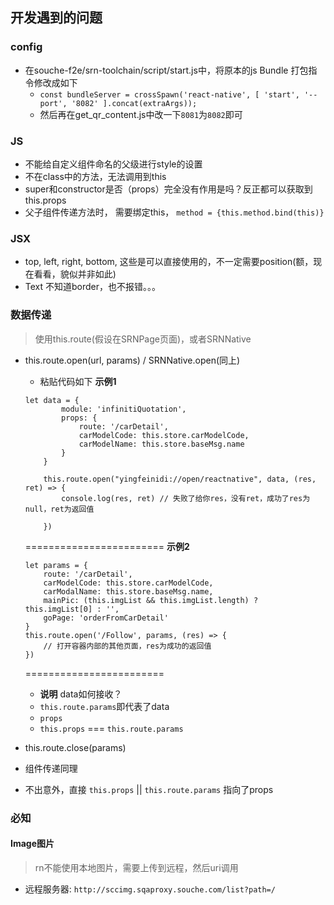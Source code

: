 ## 开发遇到的问题


### config

- 在souche-f2e/srn-toolchain/script/start.js中，将原本的js Bundle 打包指令修改成如下
    - `const bundleServer = crossSpawn('react-native', [ 'start', '--port', '8082' ].concat(extraArgs));`
    - 然后再在get_qr_content.js中改一下`8081`为`8082`即可

### JS

- 不能给自定义组件命名的父级进行style的设置
- 不在class中的方法，无法调用到this
- super和constructor是否（props）完全没有作用是吗？反正都可以获取到this.props
- 父子组件传递方法时， 需要绑定this， `method = {this.method.bind(this)}`

### JSX

- top, left, right, bottom, 这些是可以直接使用的，不一定需要position(额，现在看看，貌似并非如此)
- Text 不知道border，也不报错。。。

### 数据传递

> 使用this.route(假设在SRNPage页面)，或者SRNNative

- this.route.open(url, params) / SRNNative.open(同上)
    - 粘贴代码如下
    **示例1**
    ```
    let data = {
            module: 'infinitiQuotation',
            props: {
                route: '/carDetail',
                carModelCode: this.store.carModelCode,
                carModelName: this.store.baseMsg.name
            }
        }

        this.route.open("yingfeinidi://open/reactnative", data, (res, ret) => {
            console.log(res, ret) // 失败了给你res，没有ret，成功了res为null，ret为返回值
            
        })
    ```
    ========================
    **示例2**
    ```
    let params = {
        route: '/carDetail',
        carModelCode: this.store.carModelCode,
        carModalName: this.store.baseMsg.name,
        mainPic: (this.imgList && this.imgList.length) ? this.imgList[0] : '',
        goPage: 'orderFromCarDetail'
    }
    this.route.open('/Follow', params, (res) => {
        // 打开容器内部的其他页面，res为成功的返回值
    })
    ```
    ========================
    - **说明** data如何接收？
    - `this.route.params`即代表了data
    - `props`
    - `this.props` === `this.route.params`

- this.route.close(params)

- 组件传递同理

- 不出意外，直接 `this.props` || `this.route.params` 指向了props


### 必知

#### Image图片
> rn不能使用本地图片，需要上传到远程，然后uri调用
- 远程服务器: `http://sccimg.sqaproxy.souche.com/list?path=/`